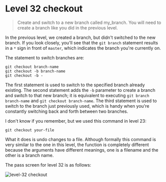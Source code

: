 
# Level 32 checkout

> Create and switch to a new branch called my_branch. You will need to create a
branch like you did in the previous level.

In the previous level, we created a branch, but didn't switched to the new
branch. If you look closely, you'll see that the `git branch` statement results
in a `*` sign in front of `master`, which indicates the branch you're currently
on.

The statement to switch branches are:

```shell
git checkout branch-name
git checkout -b branch-name
git checkout -b -
```

The first statement is used to switch to the specified branch already existing.
The second statement adds the `-b` parameter to create a branch and switch to
that new branch; it is equivalent to executing `git branch branch-name` and
`git checkout branch-name`. The third statement is used to switch to the branch
just previously used, which is handy when you're constantly switching back and
forth between two branches.

I don't know if you remember, but we used this command in level 23:

```shell
git checkout your-file
```

What it does is undo changes to a file. Although formally this command is very
similar to the one in this level, the function is completely different because
the arguments have different meanings, one is a filename and the other is a
branch name.

The pass screen for level 32 is as follows:

![level-32 checkout](images/level-32-checkout.png)
